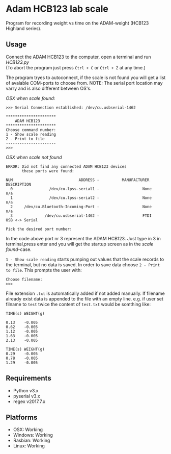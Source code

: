 # Adam HCB123 lab scale
Program for recording weight vs time on the ADAM-weight (HCB123 Highland series).

## Usage
Connect the ADAM HCB123 to the computer, open a terminal and run _HCB123.py_ \
(To abort the program just press `Ctrl + C` or `Ctrl + Z` at any time.)

The program tryes to autoconnect, if the scale is not found you will get a list of avalable COM-ports to choose from. 
NOTE: The serial port location may varry and is also different between OS's.

_OSX when scale found:_
```
>>> Serial Connection established: /dev/cu.usbserial-1462

**********************
    ADAM HCB123 
**********************
Choose command number:
1 - Show scale reading
2 - Print to file
----------------------
>>> 
```
_OSX when scale not found_
```
ERROR: Did not find any connected ADAM HCB123 devices
       these ports were found:

NUM                             ADDRESS -          MANUFACTURER                     DESCRIPTION  
  0                /dev/cu.lpss-serial1 -                   None                             n/a  
  1                /dev/cu.lpss-serial2 -                   None                             n/a  
  2     /dev/cu.Bluetooth-Incoming-Port -                   None                             n/a  
  3              /dev/cu.usbserial-1462 -                   FTDI                  USB <-> Serial  

Pick the desired port number: 
```
In the code above port nr 3 represent the ADAM HCB123. Just type in 3 in terminal,press enter and you will get the startup screen as in the _scale found_-case.

`1 - Show scale reading` starts pumping out values that the scale records to the terminal, but no data is saved. In order to save data choose
`2 - Print to file`. This prompts the user with: 
```
Choose filename:
>>> 
```
File extension `.txt` is automatically added if not added manually.
If filename already exist data is appended to the file with an empty line. 
e.g. if user set filname to `test` twice the content of `test.txt` would be somthing like:
```
TIME(s)	WEIGHT(g)

0.13	-0.005
0.62	-0.005
1.12	-0.005
1.63	-0.005
2.13	-0.005

TIME(s)	WEIGHT(g)
0.29	-0.005
0.78	-0.005
1.29	-0.005
```


## Requirements
- Python v3.x
- pyserial v3.x
- regex v2017.7.x

## Platforms
- OSX: Working
- Windows: Working
- Rasbian: Working
- Linux: Working
